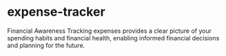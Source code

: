 # expense-tracker
Financial Awareness Tracking expenses provides a clear picture of your spending habits and financial health, enabling informed financial decisions and planning for the future.
